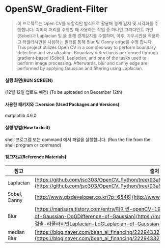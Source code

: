 # OpenSW_Gradient-Filter

> 이 프로젝트는 Open CV를 복합적인 방식으로 활용해  경계 감지 및 시각화를 수행합니다. 
> 이미지 처리를 수행할 때 사용하는 작업 중 하나인 그라디언트 기반(Sobel)과 Laplacian 및 을 통해 경계감지를 수행하며, 
> 이후, 가우시안을 적용하고 라플라시안을 사용하는 필터를 통해 Blur 및 Canny edge를 수행 합니다. 
> This project utilizes Open CV in a complex way to perform boundary detection and visualization. Boundary detection is performed through gradient-based (Sobel), Laplacian, and one of the tasks used to perform image processing. Afterwards, blur and canny edge are performed by applying Gaussian and filtering using Laplacian.

#### 실행 화면(RUN SCREEN)
(12월 12일 업로드 예정) (To be uploaded on December 12th)

#### 사용한 패키지와 그version (Used Packages and Versions)
matplotlib 4.6.0

#### 실행 방법(How to do it)
shell 프로그램 또는 command 에서 파일을 실행합니다. (Run the file from the shell program or command)

#### 참고자료(Reference Materials)
| 참고 | 출처 |
| ------ | ------ |
| Laplacian | [https://github.com/jso303/OpenCV_Python/tree/93a9ade410a58ea7a4db38d994c235347840cb7d](https://github.com/jso303/OpenCV_Python/tree/93a9ade410a58ea7a4db38d994c235347840cb7d) |
| Sobel, Canny | [http://www.gisdeveloper.co.kr/?p=6546](http://www.gisdeveloper.co.kr/?p=6546) |
| Blur | [https://marisara.tistory.com/entry/파이썬-openCV-19-에지검출-라플라시안Laplacian-LoGLaplacian-of-Gaussian-DoGDifference-of-Gaussian](https://marisara.tistory.com/entry/파이썬-openCV-19-에지검출-라플라시안Laplacian-LoGLaplacian-of-Gaussian-DoGDifference-of-Gaussian) |
| median Blur | [https://blog.naver.com/bean_ai_financing/222943322219](https://blog.naver.com/bean_ai_financing/222943322219)|



